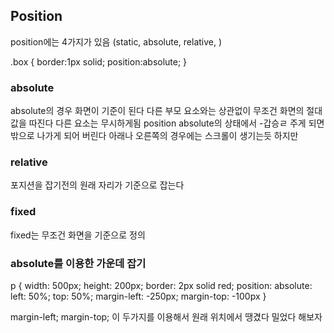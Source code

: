 ## Position
position에는 4가지가 있음 (static, absolute, relative, )


.box {
    border:1px solid;
    position:absolute;
}

### absolute
absolute의 경우 화면이 기준이 된다 다른 부모 요소와는 상관없이 무조건 화면의 절대값을 따진다
다른 요소는 무시하게됨
position absolute의 상태에서 -갑승ㄹ 주게 되면 밖으로 나가게 되어 버린다 아래나 오른쪽의 경우에는 스크롤이 생기는듯 하지만

### relative
포지션을 잡기전의 원래 자리가 기준으로 잡는다

### fixed
fixed는 무조건 화면을 기준으로 정의

### absolute를 이용한 가운데 잡기
p {
    width: 500px;
    height: 200px;
    border: 2px solid red;
    position: absolute:
    left: 50%;
    top: 50%;
    margin-left: -250px;
    margin-top: -100px
}

margin-left;
margin-top; 이 두가지를 이용해서 원래 위치에서 땡겼다 밀었다 해보자